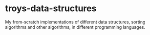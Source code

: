 # troys-data-structures
My from-scratch implementations of different data structures, sorting algorithms and other algorithms, in different programming languages.

